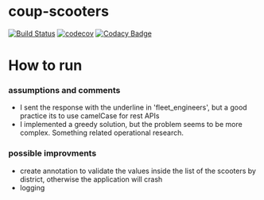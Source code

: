 # coup-scooters

[![Build Status](https://travis-ci.org/mrcosta/coup-scooters.svg?branch=master)](https://travis-ci.org/mrcosta/coup-scooters)
[![codecov](https://codecov.io/gh/mrcosta/coup-scooters/branch/master/graph/badge.svg)](https://codecov.io/gh/mrcosta/coup-scooters)
[![Codacy Badge](https://api.codacy.com/project/badge/Grade/24e4d7122751476382e7d13a557cfea4)](https://www.codacy.com/app/mrcosta/coup-scooters?utm_source=github.com&amp;utm_medium=referral&amp;utm_content=mrcosta/coup-scooters&amp;utm_campaign=Badge_Grade)

# How to run





### assumptions and comments

* I sent the response with the underline in 'fleet_engineers', but a good practice its to use camelCase for rest APIs
* I implemented a greedy solution, but the problem seems to be more complex. Something related operational research.

### possible improvments

* create annotation to validate the values inside the list of the scooters by district, otherwise the application will crash
* logging

